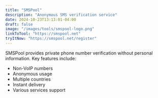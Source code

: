 ```yaml
---
title: "SMSPool"
description: "Anonymous SMS verification service"
date: 2024-10-23T13:13:01-04:00
draft: false
image: "/images/tools/smspool-logo.png"
linkToTool: "https://smspool.net"
tryItNow: "https://smspool.net/register"
---
```

SMSPool provides private phone number verification without personal information. Key features include:
- Non-VoIP numbers
- Anonymous usage
- Multiple countries
- Instant delivery
- Various services support
